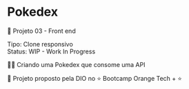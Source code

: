 # Pokedex

📎 Projeto 03 - Front end

Tipo: Clone responsivo <br>
Status: WIP - Work In Progress <br>

🐱‍🏍 Criando uma Pokedex que consome uma API 

🎯 Projeto proposto pela DIO no ⭐ Bootcamp Orange Tech + ⭐
